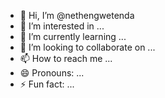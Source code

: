 - 👋 Hi, I’m @nethengwetenda
- 👀 I’m interested in ...
- 🌱 I’m currently learning ...
- 💞️ I’m looking to collaborate on ...
- 📫 How to reach me ...
- 😄 Pronouns: ...
- ⚡ Fun fact: ...

<!---
nethengwetenda/nethengwetenda is a ✨ special ✨ repository because its `README.md` (this file) appears on your GitHub profile.
You can click the Preview link to take a look at your changes.
--->

